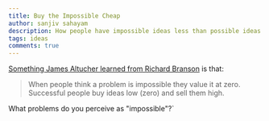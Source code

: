```yaml
---
title: Buy the Impossible Cheap
author: sanjiv sahayam
description: How people have impossible ideas less than possible ideas.
tags: ideas
comments: true
---
```


[Something James Altucher learned from Richard Branson](http://www.jamesaltucher.com/2015/02/10-things-i-learn-from-richard-branson) is that:

> When people think a problem is impossible they value it at zero. Successful people buy ideas low (zero) and sell them high.

What problems do you perceive as "impossible"?`